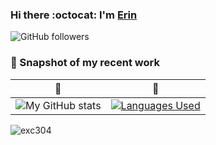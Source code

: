 ### Hi there :octocat: I'm [Erin](https://github.com/exc304/)

![GitHub followers](https://img.shields.io/github/followers/exc304?style=social) 

### 📸 Snapshot of my recent work

| 🐨 | 🙊 |
|:--:|:--:|
|![My GitHub stats](https://github-readme-stats.vercel.app/api?username=exc304&theme=transparent&show_icons=true)|[![Languages Used](https://github-readme-stats.vercel.app/api/top-langs/?username=exc304&hide=html,css&langs_count=6&layout=compact)](https://github.com/exc304/github-readme-stats)|

<p align="left"> <img src="https://komarev.com/ghpvc/?username=exc304&label=Profile%20views&color=0e75b6&style=flat" alt="exc304" /> </p>

